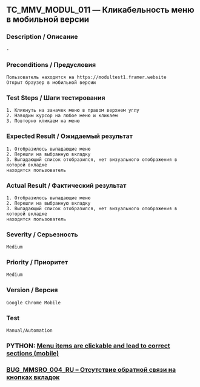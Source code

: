 ## TC_MMV_MODUL_011 — Кликабельность меню в мобильной версии

### Description / Описание
    -

### Preconditions / Предусловия
    Пользователь находится на https://modultest1.framer.website
    Открыт браузер в мобильной версии

### Test Steps / Шаги тестирования
    1. Кликнуть на заначек меню в правом верхнем углу
    2. Наводим курсор на любое меню и кликаем
    3. Повторно кликаем на меню

### Expected Result / Ожидаемый результат
    1. Отобразилось выпадающие меню
    2. Перешли на выбранную вкладку
    3. Выпадающий список отобразился, нет визуального отображения в которой вкладке 
    находится пользователь

### Actual Result / Фактический результат
    1. Отобразилось выпадающие меню
    2. Перешли на выбранную вкладку
    3. Выпадающий список отобразился, нет визуального отображения в которой вкладке 
    находится пользователь

### Severity / Серьезность
    Medium

### Priority / Приоритет
    Medium

### Version / Версия
    Google Chrome Mobile

### Test
    Manual/Automation

### PYTHON: [Menu items are clickable and lead to correct sections (mobile)](https://github.com/dema28/CrashProof/blob/main/tests/test_main_page_mobile.py)
### [BUG_MMSRO_004_RU – Отсутствие обратной связи на кнопках вкладок](../bug_reports/BUG_MMSRO_004_RU.md)
